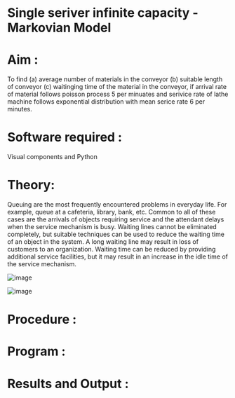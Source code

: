 # Single seriver infinite capacity - Markovian Model

# Aim : 
To find 
      (a) average  number of materials in the conveyor
      (b) suitable length of conveyor
      (c) waitinging time of the material in the conveyor,
if arrival rate of material  follows poisson process 5 per minuates and serivice rate of lathe machine follows 
exponential distribution with mean serice rate 6 per minutes.


# Software required :  

Visual components and Python

# Theory:

  Queuing are the most frequently encountered problems in everyday life. For example, queue
at a cafeteria, library, bank, etc. Common to all of these cases are the arrivals of objects
requiring service and the attendant delays when the service mechanism is busy. Waiting lines
cannot be eliminated completely, but suitable techniques can be used to reduce the waiting
time of an object in the system. A long waiting line may result in loss of customers to an
organization. Waiting time can be reduced by providing additional service facilities, but it may
result in an increase in the idle time of the service mechanism. 

![image](https://user-images.githubusercontent.com/104613195/173292918-2583e4d3-a3d8-45fa-a577-9d0ebf79f0a5.png)


![image](https://user-images.githubusercontent.com/104613195/173292021-8c3b77dc-a9c2-4179-91ed-17e1db7039df.png)


 
# Procedure :
 

# Program :

 

# Results and Output : 
 
